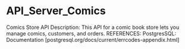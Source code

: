 # API_Server_Comics
Comics Store API  Description: This API for a comic book store lets you manage comics, customers, and orders. 
REFERENCES: 
    PostgresSQL: Documentation [postgresql.org/docs/current/errcodes-appendix.html]